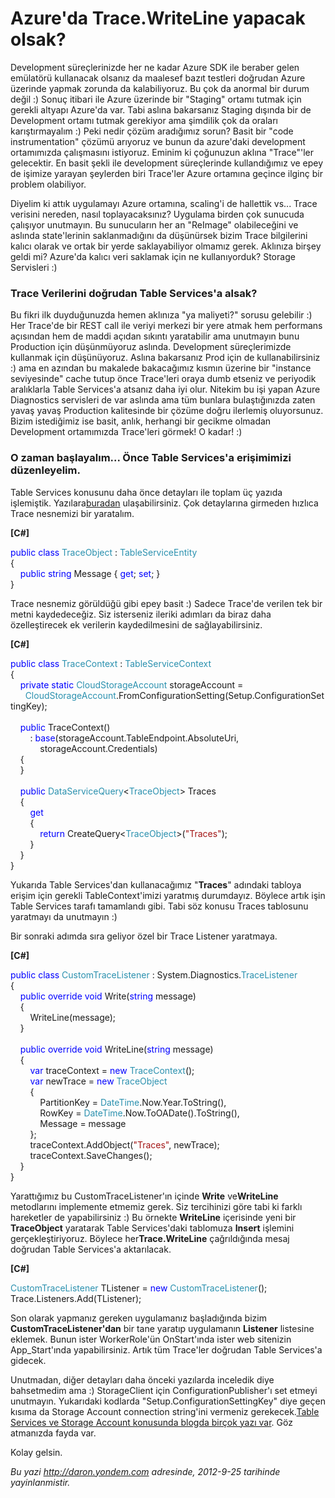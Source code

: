 # Azure'da Trace.WriteLine yapacak olsak?
Development süreçlerinizde her ne kadar Azure SDK ile beraber gelen
emülatörü kullanacak olsanız da maalesef bazıt testleri doğrudan Azure
üzerinde yapmak zorunda da kalabiliyoruz. Bu çok da anormal bir durum
değil :) Sonuç itibari ile Azure üzerinde bir "Staging" ortamı tutmak
için gerekli altyapı Azure'da var. Tabi aslına bakarsanız Staging
dışında bir de Development ortamı tutmak gerekiyor ama şimdilik çok da
oraları karıştırmayalım :) Peki nedir çözüm aradığımız sorun? Basit bir
"code instrumentation" çözümü arıyoruz ve bunun da azure'daki
development ortamımızda çalışmasını istiyoruz. Eminim ki çoğunuzun
aklına "Trace"'ler gelecektir. En basit şekli ile development
süreçlerinde kullandığımız ve epey de işimize yarayan şeylerden biri
Trace'ler Azure ortamına geçince ilginç bir problem olabiliyor.

Diyelim ki attık uygulamayı Azure ortamına, scaling'i de hallettik vs...
Trace verisini nereden, nasıl toplayacaksınız? Uygulama birden çok
sunucuda çalışıyor unutmayın. Bu sunucuların her an "ReImage"
olabileceğini ve aslında state'lerinin saklanmadığını da düşünürsek
bizim Trace bilgilerini kalıcı olarak ve ortak bir yerde saklayabiliyor
olmamız gerek. Aklınıza birşey geldi mi? Azure'da kalıcı veri saklamak
için ne kullanıyorduk? Storage Servisleri :)

### Trace Verilerini doğrudan Table Services'a alsak?

Bu fikri ilk duyduğunuzda hemen aklınıza "ya maliyeti?" sorusu gelebilir
:) Her Trace'de bir REST call ile veriyi merkezi bir yere atmak hem
performans açısından hem de maddi açıdan sıkıntı yaratabilir ama
unutmayın bunu Production için düşünmüyoruz aslında. Development
süreçlerimizde kullanmak için düşünüyoruz. Aslına bakarsanız Prod için
de kullanabilirsiniz :) ama en azından bu makalede bakacağımız kısmın
üzerine bir "instance seviyesinde" cache tutup önce Trace'leri oraya
dumb etseniz ve periyodik aralıklarla Table Services'a atsanız daha iyi
olur. Nitekim bu işi yapan Azure Diagnostics servisleri de var aslında
ama tüm bunlara bulaştığınızda zaten yavaş yavaş Production kalitesinde
bir çözüme doğru ilerlemiş oluyorsunuz. Bizim istediğimiz ise basit,
anlık, herhangi bir gecikme olmadan Development ortamımızda Trace'leri
görmek! O kadar! :)

### O zaman başlayalım... Önce Table Services'a erişimimizi düzenleyelim.

Table Services konusunu daha önce detayları ile toplam üç yazıda
işlemiştik.
Yazılara[buradan](http://daron.yondem.com/tr/post/Azure_Storage_Table_Services)
ulaşabilirsiniz. Çok detaylarına girmeden hızlıca Trace nesnemizi bir
yaratalım.

**[C\#]**

<span style="color:blue;">public</span> <span
style="color:blue;">class</span> <span
style="color:#2b91af;">TraceObject</span> : <span
style="color:#2b91af;">TableServiceEntity</span>\
{\
    <span style="color:blue;">public</span> <span
style="color:blue;">string</span> Message { <span
style="color:blue;">get</span>; <span style="color:blue;">set</span>; }\
}

Trace nesnemiz görüldüğü gibi epey basit :) Sadece Trace'de verilen tek
bir metni kaydedeceğiz. Siz isterseniz ileriki adımları da biraz daha
özelleştirecek ek verilerin kaydedilmesini de sağlayabilirsiniz.

**[C\#]**

<span style="color:blue;">public</span> <span
style="color:blue;">class</span> <span
style="color:#2b91af;">TraceContext</span> : <span
style="color:#2b91af;">TableServiceContext</span>\
{\
    <span style="color:blue;">private</span> <span
style="color:blue;">static</span> <span
style="color:#2b91af;">CloudStorageAccount</span> storageAccount =\
      <span
style="color:#2b91af;">CloudStorageAccount</span>.FromConfigurationSetting(Setup.ConfigurationSettingKey);\
\
    <span style="color:blue;">public</span> TraceContext()\
        : <span
style="color:blue;">base</span>(storageAccount.TableEndpoint.AbsoluteUri,\
            storageAccount.Credentials)\
    {\
    }\
\
    <span style="color:blue;">public</span> <span
style="color:#2b91af;">DataServiceQuery</span>\<<span
style="color:#2b91af;">TraceObject</span>\> Traces\
    {\
        <span style="color:blue;">get</span>\
        {\
            <span style="color:blue;">return</span> CreateQuery\<<span
style="color:#2b91af;">TraceObject</span>\>(<span
style="color:#a31515;">"Traces"</span>);\
        }\
    }\
}

Yukarıda Table Services'dan kullanacağımız "**Traces**" adındaki tabloya
erişim için gerekli TableContext'imizi yaratmış durumdayız. Böylece
artık işin Table Services tarafı tamamlandı gibi. Tabi söz konusu Traces
tablosunu yaratmayı da unutmayın :)

Bir sonraki adımda sıra geliyor özel bir Trace Listener yaratmaya.

**[C\#]**

<span style="color:blue;">public</span> <span
style="color:blue;">class</span> <span
style="color:#2b91af;">CustomTraceListener</span> : System.Diagnostics.<span
style="color:#2b91af;">TraceListener</span>\
{\
    <span style="color:blue;">public</span> <span
style="color:blue;">override</span> <span
style="color:blue;">void</span> Write(<span
style="color:blue;">string</span> message)\
    {\
        WriteLine(message);\
    }\
\
    <span style="color:blue;">public</span> <span
style="color:blue;">override</span> <span
style="color:blue;">void</span> WriteLine(<span
style="color:blue;">string</span> message)\
    {\
        <span style="color:blue;">var</span> traceContext = <span
style="color:blue;">new</span> <span
style="color:#2b91af;">TraceContext</span>();\
        <span style="color:blue;">var</span> newTrace = <span
style="color:blue;">new</span> <span
style="color:#2b91af;">TraceObject</span>\
        {\
            PartitionKey = <span
style="color:#2b91af;">DateTime</span>.Now.Year.ToString(),\
            RowKey = <span
style="color:#2b91af;">DateTime</span>.Now.ToOADate().ToString(),\
            Message = message\
        };\
        traceContext.AddObject(<span
style="color:#a31515;">"Traces"</span>, newTrace);\
        traceContext.SaveChanges();\
    }\
}

Yarattığımız bu CustomTraceListener'ın içinde **Write** ve**WriteLine**
metodlarını implemente etmemiz gerek. Siz tercihinizi göre tabi ki
farklı hareketler de yapabilirsiniz :) Bu örnekte **WriteLine**
içerisinde yeni bir **TraceObject** yaratarak Table Services'daki
tablomuza **Insert** işlemini gerçekleştiriyoruz. Böylece
her**Trace.WriteLine** çağrıldığında mesaj doğrudan Table Services'a
aktarılacak.

**[C\#]**

<span
style="color:#2b91af;">CustomTraceListener</span> TListener = <span
style="color:blue;">new</span> <span
style="color:#2b91af;">CustomTraceListener</span>();\
 Trace.Listeners.Add(TListener);

Son olarak yapmanız gereken uygulamanız başladığında bizim
**CustomTraceListener'dan** bir tane yaratıp uygulamanın **Listener**
listesine eklemek. Bunun ister WorkerRole'ün OnStart'ında ister web
sitenizin App\_Start'ında yapabilirsiniz. Artık tüm Trace'ler doğrudan
Table Services'a gidecek.

Unutmadan, diğer detayları daha önceki yazılarda inceledik diye
bahsetmedim ama :) StorageClient için ConfigurationPublisher'ı set
etmeyi unutmayın. Yukarıdaki kodlarda "Setup.ConfigurationSettingKey"
diye geçen kısıma da Storage Account connection string'ini vermeniz
gerekecek.[Table Services ve Storage Account konusunda blogda birçok
yazı var](http://daron.yondem.com/tr/tag/Azure_Storage_Services). Göz
atmanızda fayda var.

Kolay gelsin.



*Bu yazi http://daron.yondem.com adresinde, 2012-9-25 tarihinde yayinlanmistir.*
